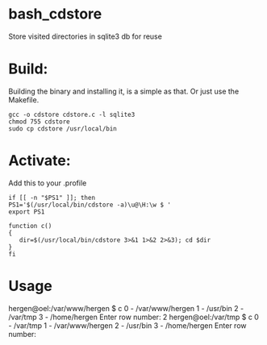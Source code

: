 # bash_cdstore
Store visited directories in sqlite3 db for reuse

# Build:

Building the binary and installing it, is a simple as that. Or just use the Makefile.

```
gcc -o cdstore cdstore.c -l sqlite3
chmod 755 cdstore
sudo cp cdstore /usr/local/bin
```

# Activate:

Add this to your .profile

```
if [[ -n "$PS1" ]]; then
PS1='$(/usr/local/bin/cdstore -a)\u@\H:\w $ '
export PS1

function c()
{
   dir=$(/usr/local/bin/cdstore 3>&1 1>&2 2>&3); cd $dir
}
fi

```

# Usage

hergen@oel:/var/www/hergen $ c
0 - /var/www/hergen
1 - /usr/bin
2 - /var/tmp
3 - /home/hergen
Enter row number: 2
hergen@oel:/var/tmp $ c
0 - /var/tmp
1 - /var/www/hergen
2 - /usr/bin
3 - /home/hergen
Enter row number: 

